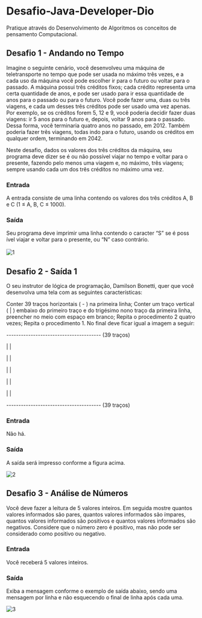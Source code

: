 # Desafio-Java-Developer-Dio
Pratique através do Desenvolvimento de Algoritmos os conceitos de pensamento Computacional.

## Desafio 1 - Andando no Tempo

Imagine o seguinte cenário, você desenvolveu uma máquina de  teletransporte no tempo que pode ser usada no máximo três vezes, e a cada uso da máquina você pode escolher ir para o futuro ou voltar para o passado. A máquina possui três créditos fixos; cada crédito representa uma certa quantidade de anos, e pode ser usado para ir essa quantidade de anos para o passado ou para o futuro. Você pode fazer uma, duas ou três viagens, e cada um desses três créditos pode ser usado uma vez apenas. Por exemplo, se os créditos forem 5, 12 e 9, você poderia decidir fazer duas viagens: ir 5 anos para o futuro e, depois, voltar 9 anos para o passado. Dessa forma, você terminaria quatro anos no passado, em 2012. Também poderia fazer três viagens, todas indo para o futuro, usando os créditos em qualquer ordem, terminando em 2042.

Neste desafio, dados os valores dos três créditos da máquina, seu programa deve dizer se é ou não possível viajar no tempo e voltar para o presente, fazendo pelo menos uma viagem e, no máximo, três viagens; sempre usando cada um dos três créditos no máximo uma vez.

### Entrada
A entrada consiste de uma linha contendo os valores dos três créditos A, B e C (1 ≤ A, B, C ≤ 1000).

### Saída
Seu programa deve imprimir uma linha contendo o caracter “S” se é poss ível viajar e voltar para o presente, ou “N” caso contrário.
<br/>
<br/>
![1](https://user-images.githubusercontent.com/89813760/148054279-890eb01a-d594-48c7-bdc4-c27ede8e35b3.png)

## Desafio 2 - Saída 1

O seu instrutor de lógica de programação, Damilson Bonetti, quer que você desenvolva uma tela com as seguintes características:

Conter 39 traços horizontais ( - ) na primeira linha;
Conter um traço vertical ( | ) embaixo do primeiro traço e do trigésimo nono traço da primeira linha, preencher no meio com espaço em branco;
Repita o procedimento 2 quatro vezes;
Repita o procedimento 1.
No final deve ficar igual a imagem a seguir:

--------------------------------------- (39 traços)

|                                     |

|                                     |

|                                     |

|                                     |

|                                     |

--------------------------------------- (39 traços)

### Entrada
Não há.

### Saída
A saída será impresso conforme a figura acima.

![2](https://user-images.githubusercontent.com/89813760/148054708-e813b13f-0efa-4001-b466-b54cbdfbdf3a.png)

## Desafio 3 - Análise de Números

Você deve fazer a leitura de 5 valores inteiros. Em seguida mostre quantos valores informados são pares, quantos valores informados são ímpares, quantos valores informados são positivos e quantos valores informados são negativos. Considere que o número zero é positivo, mas não pode ser considerado como positivo ou negativo.

### Entrada
Você receberá 5 valores inteiros.

### Saída
Exiba a mensagem conforme o exemplo de saída abaixo, sendo uma mensagem por linha e não esquecendo o final de linha após cada uma.

![3](https://user-images.githubusercontent.com/89813760/148054911-7a40a3f9-9d36-4b90-99a3-6c046522da99.png)



